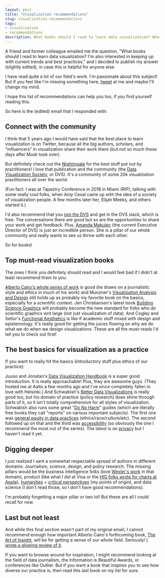 ```yaml
---
layout: post
title: "Visualization recommendations"
slug: visualization-recommendations
tags:
- visualization
- recommendations
description: What books should I read to learn data visualization? Where do I learn current trends and best practices?
---
```


A friend and former colleague emailed me the question, "What books should I read to learn data visualization? I'm also interested in keeping up with current trends and best practices." and I decided to publish my answer (slightly edited), in case this is helpful for anyone else.

I have read quite a lot of our field's work. I'm passionate about this subject! But if you feel like I'm missing something here, [tweet](https://twitter.com/FrankElavsky) at me and maybe I'll change my mind.

I hope this list of recommendations can help you too, if you find yourself reading this.

So here is the (edited) email that I responded with:

## Connect with the community

I think that 5 years ago I would have said that the best place to learn visualization is on Twitter, because all the big authors, scholars, and "influencers" in visualization share their work there (but not so much these days after Musk took over).

But definitely check out the [Nightingale](https://nightingaledvs.com/) for the best stuff put out by practitioners! I love that publication and the community (the [Data Visualization Society](https://www.datavisualizationsociety.org/), or DVS). It's a community of some 20k visualization practitioners all over the world.

(Fun fact: I was at Tapestry Conference in 2018 in Miami (RIP), talking with some really cool folks, when Amy Cesal came up with the idea of a society of visualization people. A few months later her, Elijah Meeks, and others started it.)

I'd also recommend that you [join the DVS](https://www.datavisualizationsociety.org/membership) and get in the DVS slack, which is free. The conversations there are good but so are the opportunities to share your work and get feedback. Plus, [Amanda Makulec](https://www.datavisualizationsociety.org/board-council) (the current Executive Director of DVS) is just an incredible person. She is a pillar of our whole community and really wants to see us thrive with each other.

So for books!

## Top must-read visualization books
The ones I think you definitely should read and I would feel bad if I didn't at least recommend them to you:

[Alberto Cairo's whole series of work](http://albertocairo.com/#:~:text=BOOKS%20BY%20ALBERTO%20CAIRO) is good (he draws on a journalistic style and ethics in much of his work) and Munzner's [Visualization Analysis and Design](https://www.cs.ubc.ca/~tmm/vadbook/) still holds up as probably my favorite book on the basics, especially for a scientific context. Jen Christiansen's latest book [Building Science Graphics](https://www.jenchristiansen.com/building-science-graphics) will probably become the new standard for folks who do scientific graphics writ large (not just visualization of data). And Cogley and Setlur's [Functional Aesthetics](https://www.functionalaestheticsbook.com/) is like if academic stuff mixed with design and epistemology. It's really good for getting the juices flowing on why we do what we do when we design visualizations. These are all the must-reads I'd tell you to check out first!

## The best basics for visualization as a practice
If you want to really hit the basics (introductory stuff plus ethics of our practice):

Juuso and Jonatan's [Data Visualization Handbook](https://www.datavizhandbook.info/) is a super good introduction. It is really approachable! Plus, they are awesome guys. (They hosted me at Aalto a few months ago and I've since completely fallen in love with Helsinki.) And Schwabish's [Better Data Visualizations](http://cup.columbia.edu/book/better-data-visualizations/9780231193115) is really good too, but his domain of practice (policy research) does shine through parts of it, so it isn't totally comprehensive for all styles of visualization. Schwabish also runs some great "[Do No Harm](https://www.urban.org/projects/do-no-harm-project)" guides (which are literally free books they call "reports" on various important subjects). The first one was [general equity in data practices](https://www.urban.org/research/publication/do-no-harm-guide-applying-equity-awareness-data-visualization) (ethics/race/culture/etc). The second followed up on that and the third was [accessibility](https://www.urban.org/research/publication/do-no-harm-guide-centering-accessibility-data-visualization) (so obviously the one I recommend the most out of the series). The latest is on [privacy](https://www.urban.org/research/publication/do-no-harm-guide-applying-equity-awareness-data-privacy-methods) but I haven't read it yet.

## Digging deeper

I just realized I sent a somewhat respectable spread of authors in different domains: Journalism, science, design, and policy research. The missing pillars would be the business intelligence folks (love [Wexler's work](https://www.datarevelations.com/books/) in that domain), product (like what I did at Visa or the [HIG folks wrote for charts at Apple](https://developer.apple.com/design/human-interface-guidelines/charting-data)), [humanities](https://www.hup.harvard.edu/catalog.php?isbn=9780674724938) + [critical perspectives](https://data-feminism.mitpress.mit.edu/) (my points of origin), and data science (I don't read those, so I don't have good recommendations). 

I'm probably forgetting a major pillar or two lol! But these are all I could recall for now.

## Last but not least

And while this final section wasn't part of my original email, I cannot recommend enough how important Alberto Cairo's forthcoming book, [The Art of Insight](https://www.wiley.com/en-us/The+Art+of+Insight%3A+How+Great+Visualization+Designers+Think-p-9781119797395), will be for getting a sense of our whole field. Seriously! [I wrote a glowing review of it](https://www.frank.computer/blog/2023/08/art-of-insight-review.html).

If you want to browse around for inspiration, I might recommend looking at the field of data journalism, the Information is Beautiful Awards, or conferences like Outlier. But if you want a book that inspires you to see how diverse our practice is, then read this last book on my list for sure.
